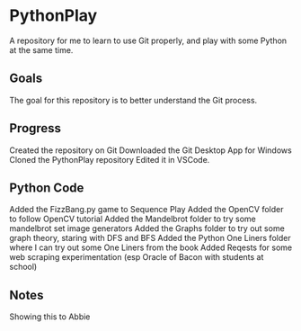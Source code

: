 # PythonPlay

A repository for me to learn to use Git properly, and play with some Python at the same time.

## Goals

The goal for this repository is to better understand the Git process.

## Progress

Created the repository on Git
Downloaded the Git Desktop App for Windows
Cloned the PythonPlay repository
Edited it in VSCode.

## Python Code

Added the FizzBang.py game to Sequence Play
Added the OpenCV folder to follow OpenCV tutorial
Added the Mandelbrot folder to try some mandelbrot set image generators
Added the Graphs folder to try out some graph theory, staring with DFS and BFS
Added the Python One Liners folder where I can try out some One Liners from the book
Added Reqests for some web scraping experimentation (esp Oracle of Bacon with students at school)

## Notes
Showing this to Abbie